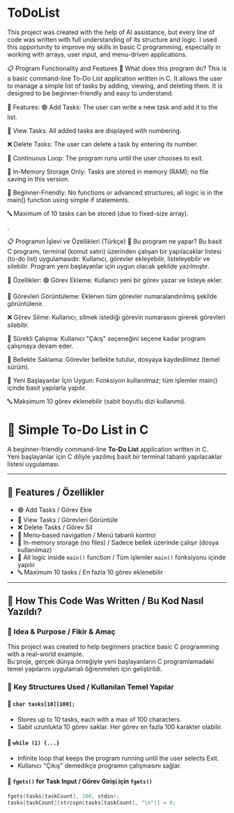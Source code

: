 # ToDoList
This project was created with the help of AI assistance, but every line of code was written with full understanding of its structure and logic. I used this opportunity to improve my skills in basic C programming, especially in working with arrays, user input, and menu-driven applications.





📋 Program Functionality and Features 
🔧 What does this program do?
This is a basic command-line To-Do List application written in C. It allows the user to manage a simple list of tasks by adding, viewing, and deleting them. It is designed to be beginner-friendly and easy to understand.

🌟 Features:
🟢 Add Tasks: The user can write a new task and add it to the list.

📄 View Tasks: All added tasks are displayed with numbering.

❌ Delete Tasks: The user can delete a task by entering its number.

🔁 Continuous Loop: The program runs until the user chooses to exit.

💾 In-Memory Storage Only: Tasks are stored in memory (RAM); no file saving in this version.

👶 Beginner-Friendly: No functions or advanced structures; all logic is in the main() function using simple if statements.

🔤 Maximum of 10 tasks can be stored (due to fixed-size array).


.

📋 Programın İşlevi ve Özellikleri (Türkçe)
🔧 Bu program ne yapar?
Bu basit C programı, terminal (komut satırı) üzerinden çalışan bir yapılacaklar listesi (to-do list) uygulamasıdır. Kullanıcı, görevler ekleyebilir, listeleyebilir ve silebilir. Program yeni başlayanlar için uygun olacak şekilde yazılmıştır.

🌟 Özellikler:
🟢 Görev Ekleme: Kullanıcı yeni bir görev yazar ve listeye ekler.

📄 Görevleri Görüntüleme: Eklenen tüm görevler numaralandırılmış şekilde görüntülenir.

❌ Görev Silme: Kullanıcı, silmek istediği görevin numarasını girerek görevleri silebilir.

🔁 Sürekli Çalışma: Kullanıcı "Çıkış" seçeneğini seçene kadar program çalışmaya devam eder.

💾 Bellekte Saklama: Görevler bellekte tutulur, dosyaya kaydedilmez (temel sürüm).

👶 Yeni Başlayanlar İçin Uygun: Fonksiyon kullanılmaz; tüm işlemler main() içinde basit yapılarla yapılır.

🔤 Maksimum 10 görev eklenebilir (sabit boyutlu dizi kullanımı).





# 📝 Simple To-Do List in C

A beginner-friendly command-line **To-Do List** application written in C.  
Yeni başlayanlar için C diliyle yazılmış basit bir terminal tabanlı yapılacaklar listesi uygulaması.

---

## 🎯 Features / Özellikler

- 🟢 Add Tasks / Görev Ekle
- 📄 View Tasks / Görevleri Görüntüle
- ❌ Delete Tasks / Görev Sil
- 🔁 Menu-based navigation / Menü tabanlı kontrol
- 💾 In-memory storage (no files) / Sadece bellek üzerinde çalışır (dosya kullanılmaz)
- 👶 All logic inside `main()` function / Tüm işlemler `main()` fonksiyonu içinde yapılır
- 🔤 Maximum 10 tasks / En fazla 10 görev eklenebilir

---

## 🧠 How This Code Was Written / Bu Kod Nasıl Yazıldı?

### 🧩 Idea & Purpose / Fikir & Amaç

This project was created to help beginners practice basic C programming with a real-world example.  
Bu proje, gerçek dünya örneğiyle yeni başlayanların C programlamadaki temel yapılarını uygulamalı öğrenmeleri için geliştirildi.

### 🔧 Key Structures Used / Kullanılan Temel Yapılar

#### 📌 `char tasks[10][100];`
- Stores up to 10 tasks, each with a max of 100 characters.
- Sabit uzunlukta 10 görev saklar. Her görev en fazla 100 karakter olabilir.

#### 🔁 `while (1) {...}`
- Infinite loop that keeps the program running until the user selects Exit.
- Kullanıcı "Çıkış" demedikçe programın çalışmasını sağlar.

#### 📝 `fgets()` for Task Input / Görev Girişi için `fgets()`
```c
fgets(tasks[taskCount], 100, stdin);
tasks[taskCount][strcspn(tasks[taskCount], "\n")] = 0;
